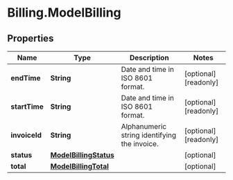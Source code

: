 # Billing.ModelBilling

## Properties

Name | Type | Description | Notes
------------ | ------------- | ------------- | -------------
**endTime** | **String** | Date and time in ISO 8601 format. | [optional] [readonly] 
**startTime** | **String** | Date and time in ISO 8601 format. | [optional] [readonly] 
**invoiceId** | **String** | Alphanumeric string identifying the invoice. | [optional] [readonly] 
**status** | [**ModelBillingStatus**](ModelBillingStatus.md) |  | [optional] 
**total** | [**ModelBillingTotal**](ModelBillingTotal.md) |  | [optional] 


